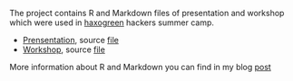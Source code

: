 The project contains R and Markdown files of presentation and workshop which were used in [haxogreen][hack] hackers summer camp.  

+ [Prensentation][pres], source [file][src_pres]  
+ [Workshop][work], source [file][src_work]  

More information about R and Markdown you can find in my blog [post][post]

[hack]: http://www.haxogreen.lu
[pres]: http://dl.dropbox.com/u/6360678/presentation.html
[work]: http://dl.dropbox.com/u/6360678/workshop.html
[src_pres]: https://github.com/kafka399/haxogreen.lu/blob/master/presentation.Rmd
[src_work]: https://github.com/kafka399/haxogreen.lu/blob/master/workshop.Rmd
[post]: http://www.investuotojas.eu/2012/08/01/building-a-presentation-report-or-paper-in-r/
